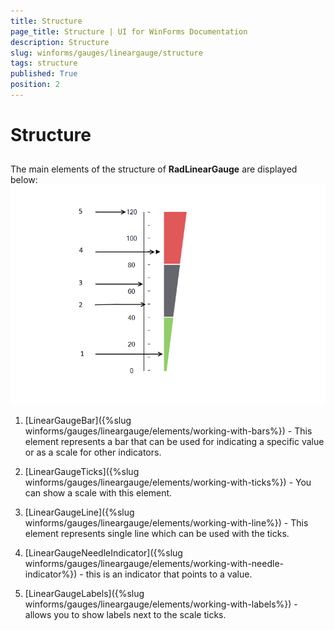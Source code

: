 ```yaml
---
title: Structure
page_title: Structure | UI for WinForms Documentation
description: Structure
slug: winforms/gauges/lineargauge/structure
tags: structure
published: True
position: 2
---
```


# Structure



## 

The main elements of the structure of __RadLinearGauge__ are displayed below:![lineargauge-structure 001](images/lineargauge-structure001.png)

1. [LinearGaugeBar]({%slug winforms/gauges/lineargauge/elements/working-with-bars%}) - This element represents a bar that can be used for indicating a specific value or as a scale for other indicators.
            

1. [LinearGaugeTicks]({%slug winforms/gauges/lineargauge/elements/working-with-ticks%}) - You can show a scale with this element.
            

1. [LinearGaugeLine]({%slug winforms/gauges/lineargauge/elements/working-with-line%}) - This element represents single line which can be used with the ticks.
            

1. [LinearGaugeNeedleIndicator]({%slug winforms/gauges/lineargauge/elements/working-with-needle-indicator%}) - this is an indicator that points to a value.
            

1. [LinearGaugeLabels]({%slug winforms/gauges/lineargauge/elements/working-with-labels%}) - allows you to show labels next to the scale ticks.
            
